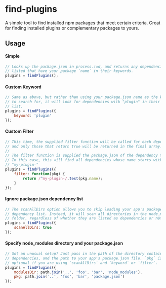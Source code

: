# find-plugins

A simple tool to find installed npm packages that meet certain criteria. Great for finding installed plugins or complementary packages to yours.

## Usage

#### Simple

```js
// Looks up the package.json in process.cwd, and returns any dependencies
// listed that have your package `name` in their keywords.
plugins = findPlugins();
```

#### Custom Keyword

```js
// Same as above, but rather than using your package.json name as the keyword
// to search for, it will look for dependencies with "plugin" in their keyword
// list.
plugins = findPlugins({
    keyword: 'plugin'
});
```

#### Custom Filter

```js
// This time, the supplied filter function will be called for each dependency,
// and only those that return true will be returned in the final array. 
// 
// The filter function is supplied the package.json of the dependency to check.
// In this case, this will find all dependencies whose name starts with 
// "my-plugin-"
plugins = findPlugins({
    filter: function(pkg) {
        return /^my-plugin-/.test(pkg.name);
    }
});
```

#### Ignore package.json dependency list

```js
// The scanAllDirs option allows you to skip loading your app's package.json 
// dependency list. Instead, it will scan all directories in the node_modules
// folder, regardless of whether they are listed as dependencies or not.
plugins = findPlugins({
    scanAllDirs: true
});
```

#### Specify node_modules directory and your package.json

```js
// Got an unusual setup? Just pass in the path of the directory containing your
// dependencies, and the path to your app's package.json file. `pkg` is
// optional if you are using `scanAllDirs` and `keyword` or `filter`.
plugins = findPlugins({
    modulesDir: path.join('..', 'foo', 'bar', 'node_modules'),
    pkg: path.join('..', 'foo', 'bar', 'package.json')
});
```